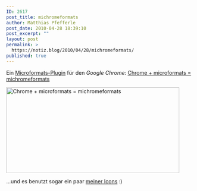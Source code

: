 ```yaml
---
ID: 2617
post_title: michromeformats
author: Matthias Pfefferle
post_date: 2010-04-28 18:39:10
post_excerpt: ""
layout: post
permalink: >
  https://notiz.blog/2010/04/28/michromeformats/
published: true
---
```

Ein <a href="https://chrome.google.com/extensions/detail/oalbifknmclbnmjlljdemhjjlkmppjjl">Microformats-Plugin</a> für den <em>Google Chrome</em>: <a href="http://ryckbost.com/blog/archives/2010/04/21/chrome-microformats-michromeformats/">Chrome + microformats = michromeformats</a>

<img src="http://notiz.blog/wp-content/uploads/2010/04/michromeformats.png" alt="Chrome + microformats = michromeformats" title="michromeformats" width="465" height="231" class="aligncenter size-full wp-image-2618" />

...und es benutzt sogar ein paar <a href="http://notiz.blog/projects/microformats-icons/">meiner Icons</a> :)